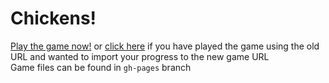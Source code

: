 Chickens!
========

<a href="http://gamehelp16.github.io">Play the game now!</a> or <a href="https://dl.dropboxusercontent.com/u/120818218/chickens/index.html">click here</a> if you have played the game using the old URL and wanted to import your progress to the new game URL<br>Game files can be found in <code>gh-pages</code> branch
